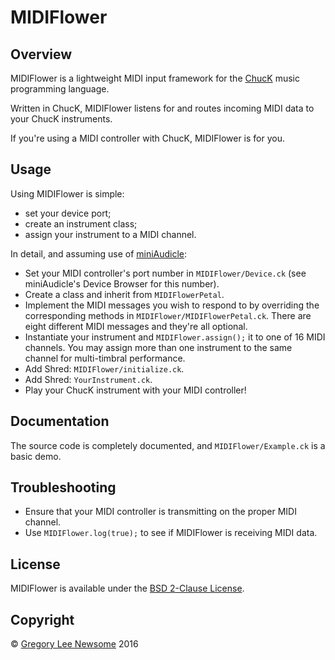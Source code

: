 MIDIFlower
==========

Overview
--------

MIDIFlower is a lightweight MIDI input framework for the [ChucK](http://chuck.stanford.edu/) music programming language. 

Written in ChucK, MIDIFlower listens for and routes incoming MIDI data to your ChucK instruments.

If you're using a MIDI controller with ChucK, MIDIFlower is for you.

Usage
-----

Using MIDIFlower is simple:

- set your device port;
- create an instrument class;
- assign your instrument to a MIDI channel.

In detail, and assuming use of [miniAudicle](http://chuck.stanford.edu/release/):

- Set your MIDI controller's port number in `MIDIFlower/Device.ck` (see miniAudicle's Device Browser for this number).
- Create a class and inherit from `MIDIFlowerPetal`.
- Implement the MIDI messages you wish to respond to by overriding the corresponding methods in `MIDIFlower/MIDIFlowerPetal.ck`. There are eight different MIDI messages and they're all optional.
- Instantiate your instrument and `MIDIFlower.assign();` it to one of 16 MIDI channels. You may assign more than one instrument to the same channel for multi-timbral performance.
- Add Shred: `MIDIFlower/initialize.ck`.
- Add Shred: `YourInstrument.ck`.
- Play your ChucK instrument with your MIDI controller!

Documentation
-------------

The source code is completely documented, and `MIDIFlower/Example.ck` is a basic demo.

Troubleshooting
---------------

- Ensure that your MIDI controller is transmitting on the proper MIDI channel.
- Use `MIDIFlower.log(true);` to see if MIDIFlower is receiving MIDI data.

License
-------

MIDIFlower is available under the [BSD 2-Clause License](https://opensource.org/licenses/BSD-2-Clause).

Copyright
---------

© [Gregory Lee Newsome](http://gregoryleenewsome.ca/) 2016

